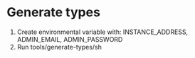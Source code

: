 # Generate types

1. Create environmental variable with:
   INSTANCE_ADDRESS, ADMIN_EMAIL, ADMIN_PASSWORD
2. Run tools/generate-types/sh
